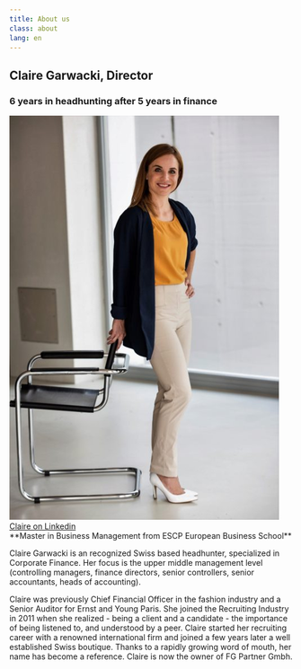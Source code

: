 ```yaml
---
title: About us
class: about
lang: en
---
```


## Claire Garwacki, Director
### 6 years in headhunting after 5 years in finance

<img src="/assets/img/small/480_claire_debout.jpg" class="portrait_about"/>

<a target="_blank" href="https://ch.linkedin.com/in/claire-garwacki-a9029125">
Claire on Linkedin</a><br>
**Master in Business Management from ESCP European Business School**

Claire Garwacki is an recognized Swiss based headhunter, specialized in
Corporate Finance.
Her focus is the upper middle management level (controlling managers,
finance directors, senior controllers, senior accountants, heads of accounting).

Claire was previously Chief Financial Officer in the fashion industry and
a Senior Auditor for Ernst and Young Paris.
She joined the Recruiting Industry in 2011 when she realized - being a
client and a candidate - the importance of being listened to, and
understood by a peer. Claire started her recruiting career with a
renowned international firm and joined a few years later a well
 established Swiss boutique. Thanks to a rapidly growing word of mouth,
 her name has become a reference. Claire is now the owner of FG Partner Gmbh.
